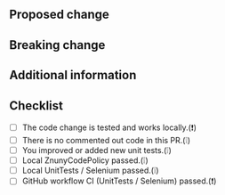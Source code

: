 <!--
  You are amazing! 🚀
  Thanks for contributing to the Znuny community project!
  Please, DO NOT DELETE ANY TEXT from this template (unless instructed)!

### Licensing, copyright and credits

Znuny is an open fork of an existing software. So we have to respect the already given copyright of the original creators.

New files will be licensed using the AGPL Version 3. If you contribute code to the Znuny project you will get mentioned in the pull request incl. the commit, in CHANGES.md and in AUTHORS.md. We will not mention you in the file you provided or changed. Your work is highly appreciated and acknowledged but you contribute it to the project and your copyright will pass on to the fork itself.
-->

## Proposed change
<!--
  Describe the big picture of your changes here to communicate to the
  maintainers why this pull request should be accepted. If it fixes a bug
  or resolves a feature request, be sure to link to that issue in the
  additional information section.
-->

<!--
## Type of change
  What type of change does your PR introduce to Znuny?
  NOTE: Please add only one label with a starting '1 - ' to this PR!
  If your PR requires multiple labels to be applied, you'll most likely need to
  split it into multiple PRs. This makes things easier and faster for the code review.

- '1 - 🆙 dependency upgrade - Dependency upgrade (e.g. libraries)
- '1 - 🐞 bug 🐞'            - Bugfix (non-breaking change which fixes an issue)
- '1 - 💎 code quality'      - Code quality improvements to existing code or addition of unit tests
- '1 - 🚀 feature'           - New feature (which adds functionality to an existing integration)
- '1 - ...'

-->

## Breaking change
<!--
  If your PR contains a breaking change, it is important
  to tell what breaks, how to make it work again and why it is necessary.
  This piece of text is published with the release notes, so it helps if you
  write it for the users, not the maintainer.
  Note: Remove this section if this PR is NOT a breaking change.
-->

## Additional information
<!--
  Details are important and help maintainers processing your PR.
  Please be sure to fill out additional details, if applicable.
  Note: Remove this section if not needed.

  If a PR is related to an issue, please use the 'Linked issues' function on the sidebar.
-->

<!--
- This PR is related to PR: #
- ...
-->

## Checklist
<!--
  Put an 'x' in the boxes that apply. You can also fill these out after
  creating the PR. If you're unsure about any of them, don't hesitate to ask.
  We're here to help! This is simply a reminder of what we are going to look
  for before merging your code.

  ❕ - nice to have
  ❗ - required before review
-->

- [ ] The code change is tested and works locally.(❗)
- [ ] There is no commented out code in this PR.(❕)
- [ ] You improved or added new unit tests.(❕)
- [ ] Local ZnunyCodePolicy passed.(❕)
- [ ] Local UnitTests / Selenium passed.(❕)
- [ ] GitHub workflow CI (UnitTests / Selenium) passed.(❗)

<!--
  Thank you for contributing ❤

  Znuny @znuny/znuny
-->
